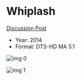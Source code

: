 # Whiplash

[Discussion Post](https://www.avsforum.com/threads/bass-eq-for-filtered-movies.2995212/post-57726252)

* Year: 2014
* Format: DTS-HD MA 5.1

![img 0](https://i.imgur.com/AwAxXgj.jpg)

![img 1](https://i.imgur.com/lmKtm54.png)


